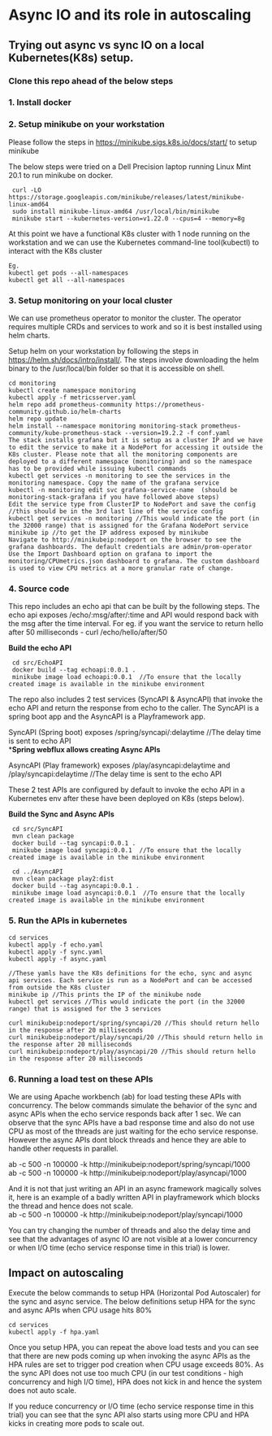 # Async IO and its role in autoscaling

## Trying out async vs sync IO on a local Kubernetes(K8s) setup. 

### Clone this repo ahead of the below steps

### 1. Install docker

### 2. Setup minikube on your workstation

Please follow the steps in https://minikube.sigs.k8s.io/docs/start/ to setup minikube

The below steps were tried on a Dell Precision laptop running Linux Mint 20.1 to run minikube on docker.
```
 curl -LO https://storage.googleapis.com/minikube/releases/latest/minikube-linux-amd64
 sudo install minikube-linux-amd64 /usr/local/bin/minikube
 minikube start --kubernetes-version=v1.22.0 --cpus=4 --memory=8g
```
At this point we have a functional K8s cluster with 1 node running on the workstation and we can use the Kubernetes command-line tool(kubectl) to interact with the K8s cluster

```
Eg.
kubectl get pods --all-namespaces
kubectl get all --all-namespaces
```

### 3. Setup monitoring on your local cluster
We can use prometheus operator to monitor the cluster. The operator requires multiple CRDs and services to work and so it is best installed using helm charts.

Setup helm on your workstation by following the steps in https://helm.sh/docs/intro/install/. The steps involve downloading the helm binary to the /usr/local/bin folder so that it is accessible on shell.

```
cd monitoring
kubectl create namespace monitoring
kubectl apply -f metricsserver.yaml 
helm repo add prometheus-community https://prometheus-community.github.io/helm-charts
helm repo update
helm install --namespace monitoring monitoring-stack prometheus-community/kube-prometheus-stack --version=19.2.2 -f conf.yaml
The stack installs grafana but it is setup as a cluster IP and we have to edit the service to make it a NodePort for accessing it outside the K8s cluster. Please note that all the monitoring components are deployed to a different namespace (monitoring) and so the namespace has to be provided while issuing kubectl commands
kubectl get services -n monitoring to see the services in the monitoring namespace. Copy the name of the grafana service
kubectl -n monitoring edit svc grafana-service-name  (should be monitoring-stack-grafana if you have followed above steps) 
Edit the service type from ClusterIP to NodePort and save the config  //this should be in the 3rd last line of the service config
kubectl get services -n monitoring //This would indicate the port (in the 32000 range) that is assigned for the Grafana NodePort service
minikube ip //to get the IP address exposed by minikube
Navigate to http://minikubeip:nodeport on the browser to see the grafana dashboards. The default credentials are admin/prom-operator
Use the Import Dashboard option on grafana to import the monitoring/CPUmetrics.json dashboard to grafana. The custom dashboard is used to view CPU metrics at a more granular rate of change. 
```

### 4. Source code

This repo includes an echo api that can be built by the following steps. The echo api exposes /echo/:msg/after/:time and API would respond back with the msg after the time interval. For eg. if you want the service to return hello after 50 milliseconds - curl /echo/hello/after/50

**Build the echo API**
```
 cd src/EchoAPI
 docker build --tag echoapi:0.0.1 .
 minikube image load echoapi:0.0.1  //To ensure that the locally created image is available in the minikube environment
```

The repo also includes 2 test services (SyncAPI & AsyncAPI) that invoke the echo API and return the response from echo to the caller. The SyncAPI is a spring boot app and the AsyncAPI is a Playframework app.

SyncAPI (Spring boot) exposes /spring/syncapi/:delaytime //The delay time is sent to echo API  
***Spring webflux allows creating Async APIs**

AsyncAPI (Play framework) exposes /play/asyncapi:delaytime and /play/syncapi:delaytime //The delay time is sent to the echo API

These 2 test APIs are configured by default to invoke the echo API in a Kubernetes env after these have been deployed on K8s (steps below).

**Build the Sync and Async APIs**
```
 cd src/SyncAPI
 mvn clean package
 docker build --tag syncapi:0.0.1 .
 minikube image load syncapi:0.0.1  //To ensure that the locally created image is available in the minikube environment

 cd ../AsyncAPI
 mvn clean package play2:dist
 docker build --tag asyncapi:0.0.1 .
 minikube image load asyncapi:0.0.1  //To ensure that the locally created image is available in the minikube environment

```

### 5. Run the APIs in kubernetes

```
cd services
kubectl apply -f echo.yaml
kubectl apply -f sync.yaml
kubectl apply -f async.yaml

//These yamls have the K8s definitions for the echo, sync and async api services. Each service is run as a NodePort and can be accessed from outside the K8s cluster
minikube ip //This prints the IP of the minikube node
kubectl get services //This would indicate the port (in the 32000 range) that is assigned for the 3 services

curl minikubeip:nodeport/spring/syncapi/20 //This should return hello in the response after 20 milliseconds
curl minikubeip:nodeport/play/syncapi/20 //This should return hello in the response after 20 milliseconds
curl minikubeip:nodeport/play/asyncapi/20 //This should return hello in the response after 20 milliseconds
```

### 6. Running a load test on these APIs

We are using Apache workbench (ab) for load testing these APIs with concurrency. The below commands simulate the behavior of the sync and async APIs when the echo service responds back after 1 sec. We can observe that the sync APIs have a bad response time and also do not use CPU as most of the threads are just waiting for the echo service response. However the async APIs dont block threads and hence they are able to handle other requests in parallel. 

ab -c 500 -n 100000 -k http://minikubeip:nodeport/spring/syncapi/1000  
ab -c 500 -n 100000 -k http://minikubeip:nodeport/play/asyncapi/1000  

And it is not that just writing an API in an async framework magically solves it, here is an example of a badly written API in playframework which blocks the thread and hence does not scale.  
ab -c 500 -n 100000 -k http://minikubeip:nodeport/play/syncapi/1000  

You can try changing the number of threads and also the delay time and see that the advantages of async IO are not visible at a lower concurrency or when I/O time (echo service response time in this trial) is lower.

## Impact on autoscaling

Execute the below commands to setup HPA (Horizontal Pod Autoscaler) for the sync and async service. The below definitions setup HPA for the sync and async APIs when CPU usage hits 80%

```
cd services
kubectl apply -f hpa.yaml
```

Once you setup HPA, you can repeat the above load tests and you can see that there are new pods coming up when invoking the async APIs as the HPA rules are set to trigger pod creation when CPU usage exceeds 80%. As the sync API does not use too much CPU (in our test conditions - high concurrency and high I/O time), HPA does not kick in and hence the system does not auto scale.

If you reduce concurrency or I/O time (echo service response time in this trial) you can see that the sync API also starts using more CPU and HPA kicks in creating more pods to scale out.
